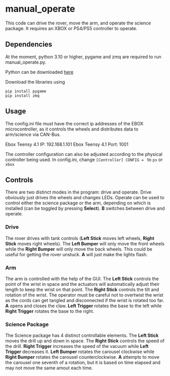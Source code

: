 # manual_operate

This code can drive the rover, move the arm, and operate the science package. It requires an XBOX or PS4/PS5 controller to operate.

## Dependencies
At the moment, python 3.10 or higher, pygame and zmq are required to run manual_operate.py.

Python can be downloaded [here](https://www.python.org/downloads/)

Download the libraries using 
```
pip install pygame 
pip install zmq
```

## Usage

The config.ini file must have the correct ip addresses of the EBOX microcontroller, as it controls the wheels and distributes data to arm/science via CAN-Bus.

Ebox Teensy 4.1 IP: 192.168.1.101
Ebox Teensy 4.1 Port: 1001

The controller configuration can also be adjusted according to the physical controller being used. In config.ini, change `[Controller] CONFIG = ` to `ps` or `xbox`

## Controls

There are two distinct modes in the program: drive and operate. Drive obviously just drives the wheels and changes LEDs. Operate can be used to control either the science package or the arm, depending on which is installed (can be toggled by pressing **Select**). **B** switches between drive and operate.

### Drive

The rover drives with tank controls (**Left Stick** moves left wheels, **Right Stick** moves right wheels). The **Left Bumper** will only move the front wheels while the **Right Bumper** will only move the back wheels. This could be useful for getting the rover unstuck. **A** will just make the lights flash. 

### Arm

The arm is controlled with the help of the GUI. The **Left Stick** controls the point of the wrist in space and the actuators will automatically adjust their length to keep the wrist on that point. The **Right Stick** controls the tilt and rotation of the wrist. The operator must be careful not to overtwist the wrist as the cords can get tangled and disconnected if the wrist is rotated too far. **A** opens and closes the claw. **Left Trigger** rotates the base to the left while **Right Trigger** rotates the base to the right.

### Science Package

The Science package has 4 distinct controllable elements. The **Left Stick** moves the drill up and down in space. The **Right Stick** controls the speed of the drill. **Right Trigger** increases the speed of the vacuum while **Left Trigger** decreases it. **Left Bumper** rotates the carousel clockwise while **Right Bumper** rotates the carousel counterclockwise. **A** attempts to move the carousel one seventh of a rotation, but it is based on time elapsed and may not move the same amout each time.
